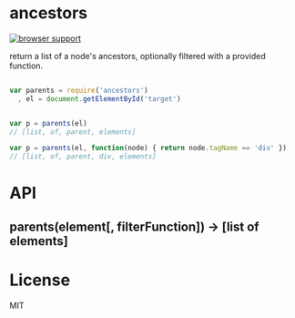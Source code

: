 # ancestors

[![browser support](http://ci.testling.com/chrisdickinson/ancestors.png)](http://ci.testling.com/chrisdickinson/ancestors)

return a list of a node's ancestors, optionally filtered with a provided function.

```javascript

var parents = require('ancestors')
  , el = document.getElementById('target')


var p = parents(el)
// [list, of, parent, elements]

var p = parents(el, function(node) { return node.tagName == 'div' })
// [list, of, parent, div, elements] 

``` 

# API

## parents(element[, filterFunction]) -> [list of elements]

# License

MIT
